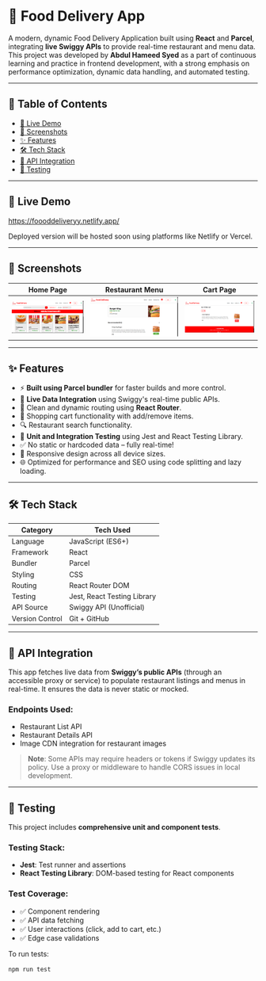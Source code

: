 # 🍔 Food Delivery App

A modern, dynamic Food Delivery Application built using **React** and **Parcel**, integrating **live Swiggy APIs** to provide real-time restaurant and menu data. This project was developed by **Abdul Hameed Syed** as a part of continuous learning and practice in frontend development, with a strong emphasis on performance optimization, dynamic data handling, and automated testing.

---

## 📌 Table of Contents

- [🚀 Live Demo](#-live-demo)
- [📸 Screenshots](#-screenshots)
- [✨ Features](#-features)
- [🛠 Tech Stack](#-tech-stack)
- [📡 API Integration](#-api-integration)
- [🧪 Testing](#-testing)

---

## 🚀 Live Demo

https://foooddeliveryy.netlify.app/

Deployed version will be hosted soon using platforms like Netlify or Vercel.

---

## 📸 Screenshots

| Home Page | Restaurant Menu | Cart Page |
|----------|------------------|-----------|
| ![Home](https://github.com/Hameedalahr/Food_ordering_app/blob/main/Restaurant%20Homepage.png?raw=true) | ![Menu](https://github.com/Hameedalahr/Food_ordering_app/blob/main/Restaurant%20Menu.png?raw=true) | ![Cart](https://github.com/Hameedalahr/Food_ordering_app/blob/main/Restaurant%20Cart.png?raw=true) |

---

## ✨ Features

- ⚡ **Built using Parcel bundler** for faster builds and more control.
- 🔄 **Live Data Integration** using Swiggy's real-time public APIs.
- 🧭 Clean and dynamic routing using **React Router**.
- 🛒 Shopping cart functionality with add/remove items.
- 🔍 Restaurant search functionality.
- 🧪 **Unit and Integration Testing** using Jest and React Testing Library.
- ✅ No static or hardcoded data – fully real-time!
- 🎨 Responsive design across all device sizes.
- 🌐 Optimized for performance and SEO using code splitting and lazy loading.

---

## 🛠 Tech Stack

| Category      | Tech Used                    |
|---------------|------------------------------|
| Language      | JavaScript (ES6+)            |
| Framework     | React                        |
| Bundler       | Parcel                       |
| Styling       | CSS     |
| Routing       | React Router DOM             |
| Testing       | Jest, React Testing Library  |
| API Source    | Swiggy API (Unofficial)      |
| Version Control | Git + GitHub               |

---

## 📡 API Integration

This app fetches live data from **Swiggy’s public APIs** (through an accessible proxy or service) to populate restaurant listings and menus in real-time. It ensures the data is never static or mocked.

### Endpoints Used:

- Restaurant List API
- Restaurant Details API
- Image CDN integration for restaurant images

> **Note**: Some APIs may require headers or tokens if Swiggy updates its policy. Use a proxy or middleware to handle CORS issues in local development.

---

## 🧪 Testing

This project includes **comprehensive unit and component tests**.

### Testing Stack:

- **Jest**: Test runner and assertions
- **React Testing Library**: DOM-based testing for React components

### Test Coverage:

- ✅ Component rendering
- ✅ API data fetching
- ✅ User interactions (click, add to cart, etc.)
- ✅ Edge case validations

To run tests:

```bash
npm run test

